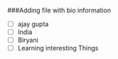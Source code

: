###Adding file with bio information 

- [ ] ajay gupta  
- [ ] India 
- [ ] Biryani
- [ ] Learning interesting Things
